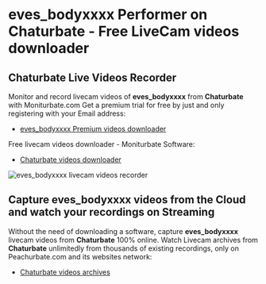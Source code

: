 # eves_bodyxxxx Performer on Chaturbate - Free LiveCam videos downloader

## Chaturbate Live Videos Recorder

Monitor and record livecam videos of **eves_bodyxxxx** from **Chaturbate** with Moniturbate.com
Get a premium trial for free by just and only registering with your Email address:
* [eves_bodyxxxx Premium videos downloader](https://moniturbate.com/request-demo-licence-key.html)

Free livecam videos downloader - Moniturbate Software:
* [Chaturbate videos downloader](https://moniturbate.com/moniturbate-download-software.html)

![eves_bodyxxxx livecam videos recorder](https://peachurnet.com/templates/moniturbate-software.png)


## Capture eves_bodyxxxx videos from the Cloud and watch your recordings on Streaming

Without the need of downloading a software, capture **eves_bodyxxxx** livecam videos from **Chaturbate** 100% online.
Watch Livecam archives from **Chaturbate** unlimitedly from thousands of existing recordings, only on Peachurbate.com and its websites network:
* [Chaturbate videos archives](https://peachurnet.com/)